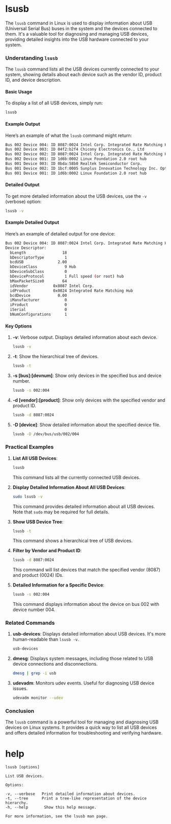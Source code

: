 # lsusb

The `lsusb` command in Linux is used to display information about USB (Universal Serial Bus) buses in the system and the devices connected to them. It's a valuable tool for diagnosing and managing USB devices, providing detailed insights into the USB hardware connected to your system.

### Understanding `lsusb`

The `lsusb` command lists all the USB devices currently connected to your system, showing details about each device such as the vendor ID, product ID, and device description.

#### Basic Usage

To display a list of all USB devices, simply run:
```sh
lsusb
```

#### Example Output

Here’s an example of what the `lsusb` command might return:
```sh
Bus 002 Device 004: ID 8087:0024 Intel Corp. Integrated Rate Matching Hub
Bus 002 Device 003: ID 04f2:b2f4 Chicony Electronics Co., Ltd 
Bus 002 Device 002: ID 8087:0024 Intel Corp. Integrated Rate Matching Hub
Bus 002 Device 001: ID 1d6b:0002 Linux Foundation 2.0 root hub
Bus 001 Device 003: ID 0bda:58b0 Realtek Semiconductor Corp. 
Bus 001 Device 002: ID 1bcf:0005 Sunplus Innovation Technology Inc. Optical Mouse
Bus 001 Device 001: ID 1d6b:0002 Linux Foundation 2.0 root hub
```

#### Detailed Output

To get more detailed information about the USB devices, use the `-v` (verbose) option:
```sh
lsusb -v
```

#### Example Detailed Output

Here’s an example of detailed output for one device:
```sh
Bus 002 Device 004: ID 8087:0024 Intel Corp. Integrated Rate Matching Hub
Device Descriptor:
  bLength                18
  bDescriptorType         1
  bcdUSB               2.00
  bDeviceClass            9 Hub
  bDeviceSubClass         0 
  bDeviceProtocol         1 Full speed (or root) hub
  bMaxPacketSize0        64
  idVendor           0x8087 Intel Corp.
  idProduct          0x0024 Integrated Rate Matching Hub
  bcdDevice            0.00
  iManufacturer           0 
  iProduct                0 
  iSerial                 0 
  bNumConfigurations      1
```

#### Key Options

1. **-v**: Verbose output. Displays detailed information about each device.
   ```sh
   lsusb -v
   ```

2. **-t**: Show the hierarchical tree of devices.
   ```sh
   lsusb -t
   ```

3. **-s [bus]:[devnum]**: Show only devices in the specified bus and device number.
   ```sh
   lsusb -s 002:004
   ```

4. **-d [vendor]:[product]**: Show only devices with the specified vendor and product ID.
   ```sh
   lsusb -d 8087:0024
   ```

5. **-D [device]**: Show detailed information about the specified device file.
   ```sh
   lsusb -D /dev/bus/usb/002/004
   ```

### Practical Examples

1. **List All USB Devices**:
   ```sh
   lsusb
   ```
   This command lists all the currently connected USB devices.

2. **Display Detailed Information About All USB Devices**:
   ```sh
   sudo lsusb -v
   ```
   This command provides detailed information about all USB devices. Note that `sudo` may be required for full details.

3. **Show USB Device Tree**:
   ```sh
   lsusb -t
   ```
   This command shows a hierarchical tree of USB devices.

4. **Filter by Vendor and Product ID**:
   ```sh
   lsusb -d 8087:0024
   ```
   This command will list devices that match the specified vendor (8087) and product (0024) IDs.

5. **Detailed Information for a Specific Device**:
   ```sh
   lsusb -s 002:004
   ```
   This command displays information about the device on bus 002 with device number 004.

### Related Commands

1. **usb-devices**:
   Displays detailed information about USB devices. It's more human-readable than `lsusb -v`.
   ```sh
   usb-devices
   ```

2. **dmesg**:
   Displays system messages, including those related to USB device connections and disconnections.
   ```sh
   dmesg | grep -i usb
   ```

3. **udevadm**:
   Monitors udev events. Useful for diagnosing USB device issues.
   ```sh
   udevadm monitor --udev
   ```

### Conclusion

The `lsusb` command is a powerful tool for managing and diagnosing USB devices on Linux systems. It provides a quick way to list all USB devices and offers detailed information for troubleshooting and verifying hardware.


# help 

```
lsusb [options]

List USB devices.

Options:

-v, --verbose   Print detailed information about devices.
-t, --tree      Print a tree-like representation of the device hierarchy.
-h, --help       Show this help message.

For more information, see the lsusb man page.
```

